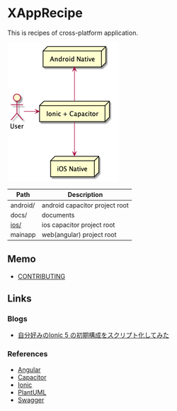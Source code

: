 # XAppRecipe
This is recipes of cross-platform application.

![Architecture](./docs/uml/architecture.png)

Path | Description
--- | ---
android/ | android capacitor project root
docs/ | documents
[ios/](./ios) | ios capacitor project root
mainapp | web(angular) project root



## Memo
* [CONTRIBUTING](./CONTRIBUTING.md)



## Links
### Blogs
* [自分好みのIonic 5 の初期構成をスクリプト化してみた](https://mokumokulog.netlify.app/tech/20200504040451)

### References
* [Angular](https://angular.jp/)
* [Capacitor](https://capacitor.ionicframework.com/)
* [Ionic](https://ionicframework.com/)
* [PlantUML](https://plantuml.com/)
* [Swagger](https://swagger.io/)

